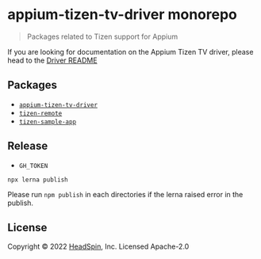 # appium-tizen-tv-driver monorepo

> Packages related to Tizen support for Appium

If you are looking for documentation on the Appium Tizen TV driver, please head to the [Driver
README](https://github.com/headspinio/appium-tizen-tv-driver/blob/main/packages/appium-tizen-tv-driver/README.md)

## Packages

- [`appium-tizen-tv-driver`](https://github.com/headspinio/appium-tizen-tv-driver/tree/main/packages/appium-tizen-tv-driver)
- [`tizen-remote`](https://github.com/headspinio/appium-tizen-tv-driver/tree/main/packages/tizen-remote)
- [`tizen-sample-app`](https://github.com/headspinio/appium-tizen-tv-driver/tree/main/packages/tizen-sample-app)

## Release

- `GH_TOKEN`

```
npx lerna publish
```

Please run `npm publish` in each directories if the lerna raised error in the publish.

## License

Copyright © 2022 [HeadSpin](https://headspin.io), Inc. Licensed Apache-2.0
